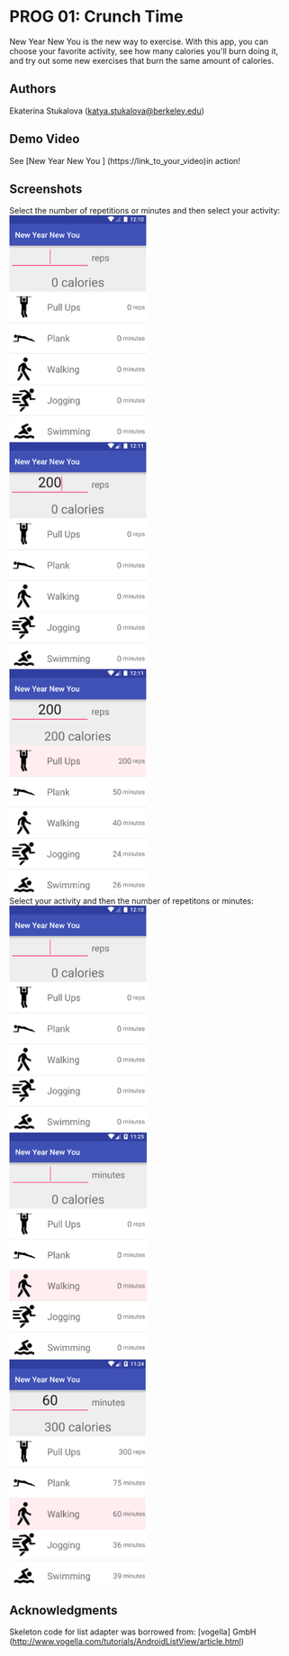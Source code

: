 # PROG 01: Crunch Time

New Year New You is the new way to exercise. With this app, you can choose your favorite activity, see how many calories you'll burn doing it, and try out some new exercises that burn the same amount of calories.

## Authors

Ekaterina Stukalova ([katya.stukalova@berkeley.edu](mailto:katya.stukalova@berkeley.edu))

## Demo Video

See [New Year New You ] (https://link_to_your_video)in action!

## Screenshots
Select the number of repetitions or minutes and then select your activity:  
<img src="screenshots/1.png" height="400" alt="Screenshot"/>  
<img src="screenshots/2.png" height="400" alt="Screenshot"/>  
<img src="screenshots/3.png" height="400" alt="Screenshot"/>  
Select your activity and then the number of repetitons or minutes:  
<img src="screenshots/1.png" height="400" alt="Screenshot"/>  
<img src="screenshots/4.png" height="400" alt="Screenshot"/>  
<img src="screenshots/5.png" height="400" alt="Screenshot"/>  
## Acknowledgments

Skeleton code for list adapter was borrowed from: [vogella] GmbH (http://www.vogella.com/tutorials/AndroidListView/article.html)
